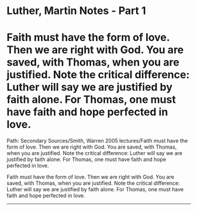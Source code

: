 # Luther, Martin Notes - Part 1

# Faith must have the form of love.  Then we are right with God.  You are saved, with Thomas, when you are justified.  Note the critical difference:  Luther will say we are justified by faith alone.  For Thomas, one must have faith and hope perfected in love.

Path: Secondary Sources/Smith, Warren 2005 lectures/Faith must have the form of love.  Then we are right with God.  You are saved, with Thomas, when you are justified.  Note the critical difference:  Luther will say we are justified by faith alone.  For Thomas, one must have faith and hope perfected in love.

Faith must have the form of love.  Then we are right with God.  You are saved, with Thomas, when you are justified.  Note the critical difference:  Luther will say we are justified by faith alone.  For Thomas, one must have faith and hope perfected in love.

--------------------------------------------------------------------------------

